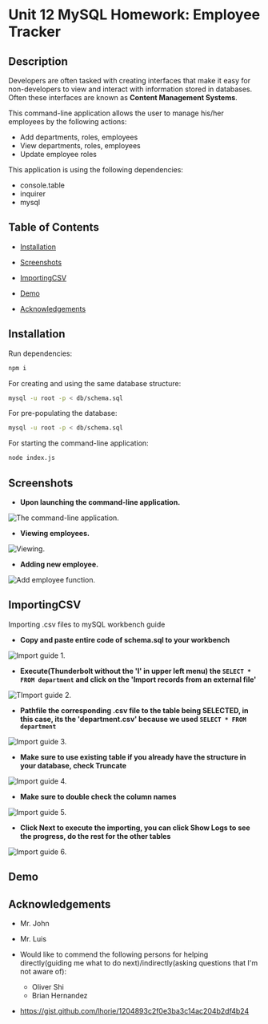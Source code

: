 # Unit 12 MySQL Homework: Employee Tracker
## Description
Developers are often tasked with creating interfaces that make it easy for non-developers to view and interact with information stored in databases. Often these interfaces are known as **Content Management Systems**.  

This command-line application allows the user to manage his/her employees by the following actions:
 - Add departments, roles, employees
 - View departments, roles, employees
 - Update employee roles

This application is using the following dependencies:
 - console.table
 - inquirer
 - mysql

 ## Table of Contents

* [Installation](#installation)

* [Screenshots](#screenshots)

* [ImportingCSV](#importingCSV)

* [Demo](#demo)

* [Acknowledgements](#acknowledgements)

## Installation

Run dependencies:

```bash
npm i
```

For creating and using the same database structure:

```bash
mysql -u root -p < db/schema.sql
```

For pre-populating the database:

```bash
mysql -u root -p < db/schema.sql
```

For starting the command-line application:

```bash
node index.js
```

## Screenshots

- **Upon launching the command-line application.** 

![The command-line application.](./assets/cmd-prog-screenshots/cmd-prog-view.png)

- **Viewing employees.** 

![Viewing.](./assets/cmd-prog-screenshots/cmd-prog-view.png)

- **Adding new employee.**  

![Add employee function.](./assets/cmd-prog-screenshots/cmd-prog-add.png)

## ImportingCSV

Importing .csv files to mySQL workbench guide

- **Copy and paste entire code of schema.sql to your workbench** 

![Import guide 1.](./assets/apply-db-guide/1db-apply.png)

- **Execute(Thunderbolt without the 'I' in upper left menu) the `SELECT * FROM department` and click on the 'Import records from an external file'** 

![TImport guide 2.](./assets/apply-db-guide/2db-importrecords.png)

- **Pathfile the corresponding .csv file to the table being SELECTED, in this case, its the 'department.csv' because we used `SELECT * FROM department`** 

![Import guide 3.](./assets/apply-db-guide/3db-importfilepath.png)

- **Make sure to use existing table if you already have the structure in your database, check Truncate** 

![Import guide 4.](./assets/apply-db-guide/4db-truncate.png)

- **Make sure to double check the column names** 

![Import guide 5.](./assets/apply-db-guide/5db-double-check.png)

- **Click Next to execute the importing, you can click Show Logs to see the progress, do the rest for the other tables** 

![Import guide 6.](./assets/apply-db-guide/6db-importexecute.png)

## Demo

## Acknowledgements
- Mr. John
- Mr. Luis
- Would like to commend the following persons for helping directly(guiding me what to do next)/indirectly(asking questions that I'm not aware of):
  - Oliver Shi
  - Brian Hernandez

- https://gist.github.com/lhorie/1204893c2f0e3ba3c14ac204b2df4b24
